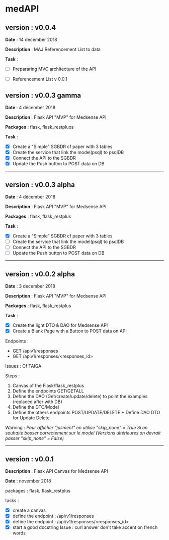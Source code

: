 # medAPI

## version : v0.0.4

**Date** : 14 december 2018

**Description** : MAJ Referencement List to data

**Task** :
- [ ] Prepararing MVC architecture of the API
- [ ] Referencement List v 0.0.1


## version : v0.0.3 gamma

**Date** : 4 décember 2018

**Description** : Flask API "MVP" for Medsense API

**Packages** : flask, flask_restpluos

**Task** :
- [x] Create a "Simple" SGBDR cf paper with 3 tables
- [x] Create the service that link the model(psql) to psqlDB
- [X] Connect the API to the SGBDR
- [X] Update the Push button to POST data on DB

----------------------------------------------------
## version : v0.0.3 alpha

**Date** : 4 décember 2018

**Description** : Flask API "MVP" for Medsense API

**Packages** : flask, flask_restplus

**Task** :
- [x] Create a "Simple" SGBDR cf paper with 3 tables
- [ ] Create the service that link the model(psql) to psqlDB
- [ ] Connect the API to the SGBDR
- [ ] Update the Push button to POST data on DB

----------------------------------------------------
## version : v0.0.2 alpha

**Date** : 3 december 2018

**Description** : Flask API "MVP" for Medsense API

**Packages** : flask, flask_restplus

**Task**  :
- [x] Create the light DTO & DAO for Medsense API
- [x] Create a Blank Page with a Button to POST data on API

Endpoints :

- GET /apiv1/responses
- GET /apiv1/responses/<responses_id>

Issues : Cf TAIGA

Steps :
1. Canvas of the Flask/flask_restplus
2. Define the endpoints GET/GETALL
3. Define the DAO (Get/create/update/delete) to point the examples (replaced after with DB)
4. Define the DTO/Model
5. Define the others endpoints POST/UPDATE/DELETE + Define DAO DTO for Update Delete

Warning : *Pour afficher "joliment" on utilise "skip_none" = True
Si on souhaite bosser correctement sur le model (Versions ultérieures
on devrait passer "skip_none" = False)*

----------------------------------------------------
## version : v0.0.1

**Description** : Flask API Canvas for Medsense API

**Date** : november 2018

packages : flask, flask_restplus

tasks :
- [x] create a canvas
- [x] define the endpoint : /api/v1/responses
- [x] define the endpoint : /api/v1/responses/<responses_id>
- [x] start a good docstring
Issue : curl answer don't take accent on french words
